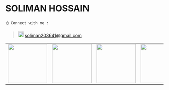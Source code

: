 # SOLIMAN HOSSAIN
:snowman: ```Connect with me :```<br>
> <img src="https://i.imgur.com/AaPkpoy.png" width="18"> soliman203641@gmail.com<br>
<table>
<tr>
<td><a href="https://facebook.com/solimanhossains"><img src="https://edent.github.io/SuperTinyIcons/images/svg/facebook.svg" width="125"></a></td>
<td><a href="https://t.me/solimanhossain/"><img src="https://edent.github.io/SuperTinyIcons/images/svg/telegram.svg" width="125"></a></td>
<td><a href="https://instagram.com/solimanhossains"><img src="https://edent.github.io/SuperTinyIcons/images/svg/instagram.svg" width="125"></a></td>
<td><a href="https://twitter.com/solimanhossains"><img src="https://edent.github.io/SuperTinyIcons/images/svg/twitter.svg" width="125"></a></td>
<td><a href="https://linkedin.com/in/solimanhossain"><img src="https://edent.github.io/SuperTinyIcons/images/svg/linkedin.svg" width="125"></td>
</tr>
</table>
